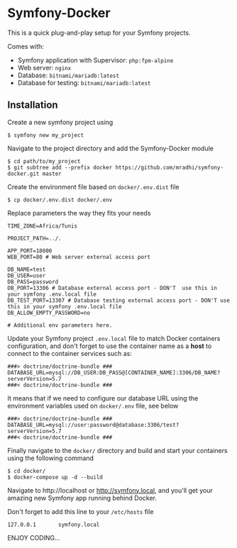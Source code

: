# Symfony-Docker

This is a quick plug-and-play setup for your Symfony projects.

Comes with:
* Symfony application with Supervisor: `php:fpm-alpine`
* Web server: `nginx`
* Database: `bitnami/mariadb:latest`
* Database for testing: `bitnami/mariadb:latest`

## Installation

Create a new symfony project using

```shell script
$ symfony new my_project
```

Navigate to the project directory and add the Symfony-Docker module

```shell script
$ cd path/to/my_project
$ git subtree add --prefix docker https://github.com/mradhi/symfony-docker.git master
```

Create the environment file based on `docker/.env.dist` file

```shell script
$ cp docker/.env.dist docker/.env
```

Replace parameters the way they fits your needs

```shell script
TIME_ZONE=Africa/Tunis

PROJECT_PATH=../.

APP_PORT=18000
WEB_PORT=80 # Web server external access port

DB_NAME=test
DB_USER=user
DB_PASS=password
DB_PORT=13306 # Database external access port - DON'T  use this in your symfony .env.local file
DB_TEST_PORT=13307 # Database testing external access port - DON'T use this in your symfony .env.local file
DB_ALLOW_EMPTY_PASSWORD=no

# Additional env parameters here.
```

Update your Symfony project `.env.local` file to match Docker containers configuration, and don't forget 
to use the container name as a **host** to connect to the container services such as:

```shell script
###> doctrine/doctrine-bundle ###
DATABASE_URL=mysql://DB_USER:DB_PASS@[CONTAINER_NAME]:3306/DB_NAME?serverVersion=5.7
###< doctrine/doctrine-bundle ###
```

It means that if we need to configure our database URL using the environment 
variables used on `docker/.env` file, see below

```shell script
###> doctrine/doctrine-bundle ###
DATABASE_URL=mysql://user:password@database:3306/test?serverVersion=5.7
###< doctrine/doctrine-bundle ###
```

Finally navigate to the `docker/` directory and build and start your containers 
using the following command

```shell script
$ cd docker/
$ docker-compose up -d --build
```

Navigate to  http://localhost or http://symfony.local, and you'll get your amazing new Symfony app running behind Docker.

Don't forget to add this line to your `/etc/hosts` file

```shell script
127.0.0.1       symfony.local
```

ENJOY CODING...

